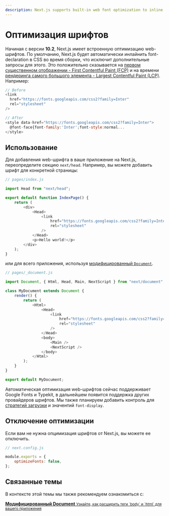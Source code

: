 ```yaml
---
description: Next.js supports built-in web font optimization to inline font CSS. Learn more here.
---
```


# Оптимизация шрифтов

Начиная с версии **10.2**, Next.js имеет встроенную оптимизацию web-шрифтов. По умолчанию,
Next.js будет автоматически инлайнить font-declaration в CSS во время сборки,
что исключит дополнительные запросы для этого. Это положительно сказывается на
[первом существенном отображении - First Contentful Paint (FCP)](https://web.dev/fcp/) и
на времени [рендеринга самого большого элемента - Largest Contentful Paint (LCP)](https://vercel.com/blog/core-web-vitals#largest-contentful-paint).
Например:

```js
// Before
<link
  href="https://fonts.googleapis.com/css2?family=Inter"
  rel="stylesheet"
/>

// After
<style data-href="https://fonts.googleapis.com/css2?family=Inter">
  @font-face{font-family:'Inter';font-style:normal...
</style>
```

## Использование

Для добавления web-шрифта в ваше приложение на Next.js, переопределите секцию `next/head`.
Например, вы можете добавить шрифт для конкретной страницы:

```js
// pages/index.js

import Head from "next/head";

export default function IndexPage() {
	return (
		<div>
			<Head>
				<link
					href="https://fonts.googleapis.com/css2?family=Inter"
					rel="stylesheet"
				/>
			</Head>
			<p>Hello world!</p>
		</div>
	);
}
```

или для всего приложения, используя [модифицированный `Document`](/docs/advanced-features/custom-document.md).

```js
// pages/_document.js

import Document, { Html, Head, Main, NextScript } from "next/document";

class MyDocument extends Document {
	render() {
		return (
			<Html>
				<Head>
					<link
						href="https://fonts.googleapis.com/css2?family=Inter"
						rel="stylesheet"
					/>
				</Head>
				<body>
					<Main />
					<NextScript />
				</body>
			</Html>
		);
	}
}

export default MyDocument;
```

Автоматическая оптимизация web-шрифтов сейчас поддерживает Google Fonts и Typekit, в дальнейшем появится поддержка других провайдеров шрифтов.
Мы также планируем добавить контроль для [стратегий загрузки](https://github.com/vercel/next.js/issues/21555) и значентий `font-display`.

## Отключение оптимизации

Если вам не нужна опцимизация шрифтов от Next.js, вы можете ее отключить.

```js
// next.config.js

module.exports = {
	optimizeFonts: false,
};
```

## Связанные темы

В контексте этой темы мы также рекомендуем ознакомиться с:

<div class="card">
  <a href="/docs/advanced-features/custom-document.md">
    <b>Модифицированный Document</b>
    <small>Узнайте, как расширить теги `body` и `html` для вашего приложения</small>
  </a>
</div>

